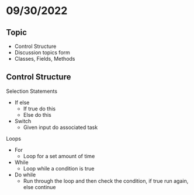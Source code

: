# 09/30/2022

## Topic

- Control Structure
- Discussion topics form
- Classes, Fields, Methods

## Control Structure

Selection Statements

- If else
  - If true do this
  - Else do this
- Switch
  - Given input do associated task

Loops

- For
  - Loop for a set amount of time
- While
  - Loop while a condition is true
- Do while
  - Run through the loop and then check the condition, if true run again, else continue
